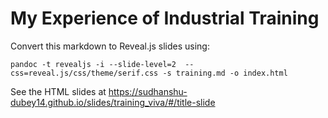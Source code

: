 # My Experience of Industrial Training 

Convert this markdown to Reveal.js slides using:

```
pandoc -t revealjs -i --slide-level=2  --css=reveal.js/css/theme/serif.css -s training.md -o index.html

```

See the HTML slides at https://sudhanshu-dubey14.github.io/slides/training_viva/#/title-slide 
